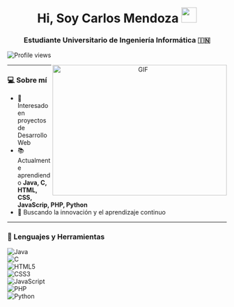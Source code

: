 <h1 align="center">
  <b>Hi, Soy Carlos Mendoza</b>
  <img src="https://media.giphy.com/media/hvRJCLFzcasrR4ia7z/giphy.gif" width="35">
</h1>

<h3 align="center">Estudiante Universitario de Ingeniería Informática &#127470;&#127475;</h3>

<p align="left">
  <img src="https://komarev.com/ghpvc/?username=CarlosMendoza&label=Profile%20views&color=0e75b6&style=flat" alt="Profile views" />
</p>


<a target="_blank" align="center">
  <img align="right" height="300" width="400" alt="GIF" src="https://media.giphy.com/media/SWoSkN6DxTszqIKEqv/giphy.gif">
</a>

---

### 💻 Sobre mí  
- 🚀 Interesado en proyectos de Desarrollo Web  
- 📚 Actualmente aprendiendo **Java, C, HTML, CSS, JavaScrip, PHP, Python**   
- 🌱 Buscando la innovación y el aprendizaje continuo  


---

### 🔧 Lenguajes y Herramientas  

![Java](https://img.shields.io/badge/java-%23ED8B00.svg?style=for-the-badge&logo=openjdk&logoColor=white)  
![C](https://img.shields.io/badge/c-%2300599C.svg?style=for-the-badge&logo=c%2B%2B&logoColor=white)  
![HTML5](https://img.shields.io/badge/html5-%23E34F26.svg?style=for-the-badge&logo=html5&logoColor=white)  
![CSS3](https://img.shields.io/badge/css3-%231572B6.svg?style=for-the-badge&logo=css3&logoColor=white)  
![JavaScript](https://img.shields.io/badge/JavaScript-%23323330.svg?style=for-the-badge&logo=javascript&logoColor=F7DF1E)  
![PHP](https://img.shields.io/badge/PHP-%23777BB4.svg?style=for-the-badge&logo=php&logoColor=white)  
![Python](https://img.shields.io/badge/Python-%2314354C.svg?style=for-the-badge&logo=python&logoColor=white)  
